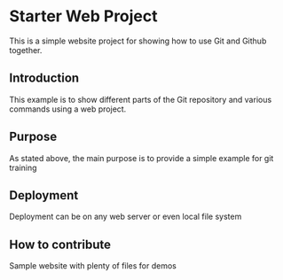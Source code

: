 # Starter Web Project

This is a simple website project for showing how to use Git and Github together.

## Introduction

This example is to show different parts of the Git repository and various commands using a web project.

## Purpose

As stated above, the main purpose is to provide a simple example for git training

## Deployment

Deployment can be on any web server or even local file system

## How to contribute

Sample website with plenty of files for demos
